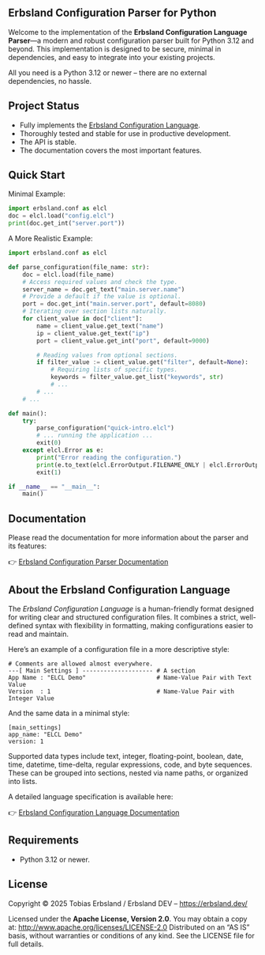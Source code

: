 
## Erbsland Configuration Parser for Python

Welcome to the implementation of the **Erbsland Configuration Language Parser**—a modern and robust configuration parser built for Python 3.12 and beyond. This implementation is designed to be secure, minimal in dependencies, and easy to integrate into your existing projects.

All you need is a Python 3.12 or newer – there are no external dependencies, no hassle.

## Project Status

- Fully implements the [Erbsland Configuration Language](https://erbsland-dev.github.io/erbsland-lang-config-doc/).
- Thoroughly tested and stable for use in productive development.
- The API is stable.
- The documentation covers the most important features.

## Quick Start

Minimal Example:
```python
import erbsland.conf as elcl
doc = elcl.load("config.elcl")
print(doc.get_int("server.port"))
```

A More Realistic Example:
```python
import erbsland.conf as elcl

def parse_configuration(file_name: str):
    doc = elcl.load(file_name)
    # Access required values and check the type.
    server_name = doc.get_text("main.server.name")
    # Provide a default if the value is optional.
    port = doc.get_int("main.server.port", default=8080)
    # Iterating over section lists naturally.
    for client_value in doc["client"]:
        name = client_value.get_text("name")
        ip = client_value.get_text("ip")
        port = client_value.get_int("port", default=9000)

        # Reading values from optional sections.
        if filter_value := client_value.get("filter", default=None):
            # Requiring lists of specific types.
            keywords = filter_value.get_list("keywords", str)
            # ...
        # ...
    # ...

def main():
    try:
        parse_configuration("quick-intro.elcl")
        # ... running the application ...
        exit(0)
    except elcl.Error as e:
        print("Error reading the configuration.")
        print(e.to_text(elcl.ErrorOutput.FILENAME_ONLY | elcl.ErrorOutput.USE_LINES))
        exit(1)

if __name__ == "__main__":
    main()
```

## Documentation

Please read the documentation for more information about the parser and its features:

👉 [Erbsland Configuration Parser Documentation](https://config-py.erbsland.dev)

## About the Erbsland Configuration Language

The *Erbsland Configuration Language* is a human-friendly format designed for writing clear and structured configuration files. It combines a strict, well-defined syntax with flexibility in formatting, making configurations easier to read and maintain.

Here’s an example of a configuration file in a more descriptive style:

```text
# Comments are allowed almost everywhere.
---[ Main Settings ] -------------------- # A section 
App Name : "ELCL Demo"                    # Name-Value Pair with Text Value
Version  : 1                              # Name-Value Pair with Integer Value
```

And the same data in a minimal style:

```text
[main_settings] 
app_name: "ELCL Demo"
version: 1
```

Supported data types include text, integer, floating-point, boolean, date, time, datetime, time-delta, regular expressions, code, and byte sequences. These can be grouped into sections, nested via name paths, or organized into lists.

A detailed language specification is available here:

👉 [Erbsland Configuration Language Documentation](https://config-lang.erbsland.dev)

## Requirements

- Python 3.12 or newer.

## License

Copyright © 2025 Tobias Erbsland / Erbsland DEV – https://erbsland.dev/

Licensed under the **Apache License, Version 2.0**.
You may obtain a copy at: http://www.apache.org/licenses/LICENSE-2.0
Distributed on an “AS IS” basis, without warranties or conditions of any kind. See the LICENSE file for full details.

